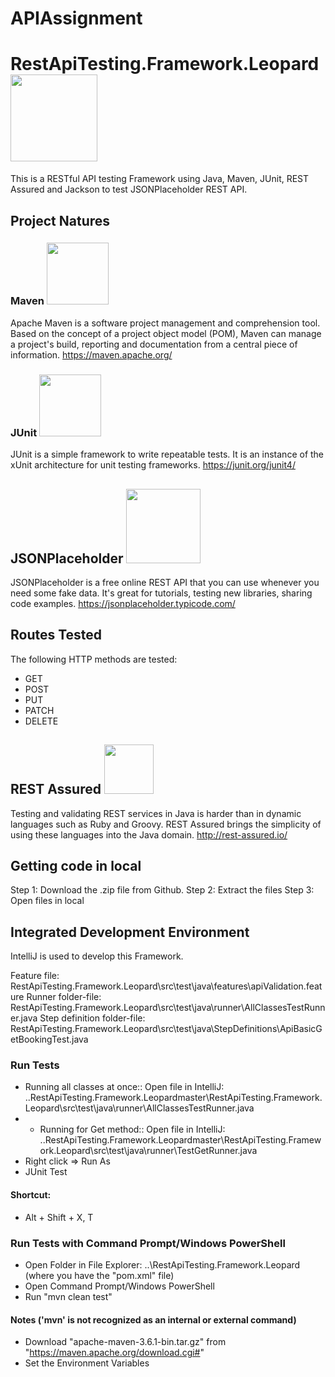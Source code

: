 # APIAssignment
# RestApiTesting.Framework.Leopard <img src ="RestApiTesting.Framework.Leopard/images/leopard.jpg" width=139>
This is a RESTful API testing Framework using Java, Maven, JUnit, REST Assured and Jackson to test JSONPlaceholder REST API.

## Project Natures

### Maven <img src ="RestApiTesting.Framework.Leopard/images/maven.png" width=99>
Apache Maven is a software project management and comprehension tool. Based on the concept of a project object model (POM), Maven can manage a project's build, reporting and documentation from a central piece of information.
https://maven.apache.org/

### JUnit <img src ="RestApiTesting.Framework.Leopard/images/junit.png" width=99>
JUnit is a simple framework to write repeatable tests. It is an instance of the xUnit architecture for unit testing frameworks.
https://junit.org/junit4/

## JSONPlaceholder  <img src ="RestApiTesting.Framework.Leopard/images/JSONPlaceholder.jpg" width=119>
JSONPlaceholder is a free online REST API that you can use whenever you need some fake data. It's great for tutorials, testing new libraries, sharing code examples.
https://jsonplaceholder.typicode.com/

## Routes Tested
The following HTTP methods are tested:
* GET
* POST
* PUT
* PATCH
* DELETE

## REST Assured  <img src ="RestApiTesting.Framework.Leopard/images/restassured.png" width=79>
Testing and validating REST services in Java is harder than in dynamic languages such as Ruby and Groovy. REST Assured brings the simplicity of using these languages into the Java domain.
http://rest-assured.io/

## Getting code in local
Step 1: Download the .zip file from Github.
Step 2: Extract the files 
Step 3: Open files in local

## Integrated Development Environment
IntelliJ is used to develop this Framework.

Feature file: RestApiTesting.Framework.Leopard\src\test\java\features\apiValidation.feature
Runner folder-file: RestApiTesting.Framework.Leopard\src\test\java\runner\AllClassesTestRunner.java
Step definition folder-file: RestApiTesting.Framework.Leopard\src\test\java\StepDefinitions\ApiBasicGetBookingTest.java

### Run Tests
* Running all classes at once::  Open file in IntelliJ: ..RestApiTesting.Framework.Leopardmaster\RestApiTesting.Framework.Leopard\src\test\java\runner\AllClassesTestRunner.java
* * Running for Get method::  Open file in IntelliJ: ..RestApiTesting.Framework.Leopardmaster\RestApiTesting.Framework.Leopard\src\test\java\runner\TestGetRunner.java
* Right click => Run As
* JUnit Test

#### Shortcut:
* Alt + Shift + X, T

### Run Tests with Command Prompt/Windows PowerShell
* Open Folder in File Explorer: ..\RestApiTesting.Framework.Leopard (where you have the "pom.xml" file)
* Open Command Prompt/Windows PowerShell
* Run "mvn clean test"

#### Notes ('mvn' is not recognized as an internal or external command)
* Download "apache-maven-3.6.1-bin.tar.gz" from "https://maven.apache.org/download.cgi#"
* Set the Environment Variables

